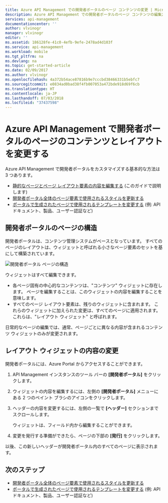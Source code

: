 ```yaml
---
title: Azure API Management での開発者ポータルのページ コンテンツの変更 | Microsoft Docs
description: Azure API Management での開発者ポータルのページ コンテンツの編集方法について説明します。
services: api-management
documentationcenter: ''
author: vlvinogr
manager: vlvinogr
editor: ''
ms.assetid: 186128fe-41c0-4efb-9efe-2478ad4d103f
ms.service: api-management
ms.workload: mobile
ms.tgt_pltfrm: na
ms.devlang: na
ms.topic: get-started-article
ms.date: 02/09/2017
ms.author: vlvinogr
ms.openlocfilehash: 4a372b54ace87816b9e7cccbd38466331b5ebfc7
ms.sourcegitcommit: e0834ad0bad38f4fb007053a472bde918d69f6cb
ms.translationtype: HT
ms.contentlocale: ja-JP
ms.lasthandoff: 07/03/2018
ms.locfileid: "37437598"
---
```

# <a name="modify-the-content-and-layout-of-pages-on-the-developer-portal-in-azure-api-management"></a>Azure API Management で開発者ポータルのページのコンテンツとレイアウトを変更する
Azure API Management で開発者ポータルをカスタマイズする基本的な方法は 3 つあります。

* [静的なページとページ レイアウト要素の内容を編集する][modify-content-layout] (このガイドで説明します)
* [開発者ポータル全体のページ要素で使用されるスタイルを更新する][customize-styles]
* [ポータルで生成されたページで使用されるテンプレートを変更する][portal-templates] (例: API ドキュメント、製品、ユーザー認証など)

## <a name="page-structure"> </a>開発者ポータルのページの構造

開発者ポータルは、コンテンツ管理システムがベースとなっています。 すべてのページのレイアウトは、ウィジェットと呼ばれる小さなページ要素のセットを基にして構築されています。

![開発者ポータル ページの構造][api-management-customization-widget-structure]

ウィジェットはすべて編集できます。
* 各ページ固有の中心的なコンテンツは、"コンテンツ" ウィジェットに存在します。 ページを編集することは、このウィジェットの内容を編集することを意味します。
* すべてのページ レイアウト要素は、残りのウィジェットに含まれます。 これらのウィジェットに加えられた変更は、すべてのページに適用されます。 これらは、"レイアウト ウィジェット" と呼ばれます。

日常的なページの編集では、通常、ページごとに異なる内容が含まれるコンテンツ ウィジェットのみが変更されます。

## <a name="modify-layout-widget"> </a>レイアウト ウィジェットの内容の変更

開発者ポータルには、Azure Portal からアクセスすることができます。

1. API Management インスタンスのツール バーの **[開発者ポータル]** をクリックします。
2. ウィジェットの内容を編集するには、左側の **[開発者ポータル]** メニューにある 2 つのペイント ブラシのアイコンをクリックします。
3. ヘッダーの内容を変更するには、左側の一覧で **[ヘッダー]** セクションまでスクロールします。

    ウィジェットは、フィールド内から編集することができます。
4. 変更を発行する準備ができたら、ページの下部の **[発行]** をクリックします。

以後、この新しいヘッダーが開発者ポータル内のすべてのページに表示されます。

## <a name="next-steps"> </a>次のステップ
* [開発者ポータル全体のページ要素で使用されるスタイルを更新する][customize-styles]
* [ポータルで生成されたページで使用されるテンプレートを変更する][portal-templates] (例: API ドキュメント、製品、ユーザー認証など)

[Structure of developer portal pages]: #page-structure
[Modifying the contents of a layout widget]: #modify-layout-widget
[Edit the contents of a page]: #edit-page-contents
[Next steps]: #next-steps

[modify-content-layout]: api-management-modify-content-layout.md
[customize-styles]: api-management-customize-styles.md
[portal-templates]: api-management-developer-portal-templates.md

[api-management-customization-widget-structure]: ./media/api-management-modify-content-layout/portal-widget-structure.png
[api-management-management-console]: ./media/api-management-modify-content-layout/api-management-management-console.png
[api-management-widgets-header]: ./media/api-management-modify-content-layout/api-management-widgets-header.png
[api-management-customization-manage-content]: ./media/api-management-modify-content-layout/api-management-customization-manage-content.png
